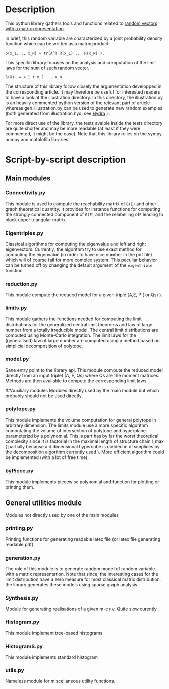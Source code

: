 # Description

This python library gathers tools and functions
related to [random vectors with a matrix representation](http://perso.quaesituri.org/florian.angeletti/Publications/Journal?filter=tags%3E[Matrix%20representation]).

In brief, this random variable are characterized by a joint probability
density function which can be written as a matrix product:
```
p(x_1,.., x_N) = tr(A^T R(x_1) ... R(x_N) ).
```

This specific library focuses on the analysis and computation
of the limit laws for the sum of such random vector.

``` 
S(X)  = x_1 + x_2 ... x_n 
```

The structure of this library follow closely the argumentation developped in the corresponding article.
It may therefore be useful for interested readers to have a look at the illustration directory.
In this directory, the illustration.py is an heavily commented python version of the relevant part 
of article whereas gen_illustration.py can be used to generate new random examples
(both generated from illustration.hyd, see [Hydra](https://github.com/FAngeletti/Hydra) ) .

For more direct use of the library, the tests avaible inside the tests directory
are quite shorter and may be more readable (at least if they were commented, it might be the case).
Note that this library relies on the sympy, numpy and matplotlib libraries. 



# Script-by-script description


## Main modules 

### Connectivity.py
This module is used to compute the reachability matrix of `G(E)` and other graph theoretical quantity.
It provides for instance functions for computing the strongly connected component of `G(E)` and the
relabelling of`E` leading to block upper triangular matrix.
 
### Eigentriples.py
Classical algorithms for computing the eigenvalue and left and right eigenvectors. 
Currently, the algorithm try to use exact method for computing the eigenvalue (in order to have nice number
in the pdf file) which will of course fail for more complex system. This peculiar behavior can be turned off
by changing the default argument of the `eigentriple` function. 

### reduction.py
This module compute the reduced model for a given triple (A,E, P ( or Qs) ).

### limits.py
This module gathers the functions needed for computing the limit distributions for the generalized central limit 
theorems and law of large number from a totally irreducible model. The central limit distributions
are computed using Monte-Carlo integration. The limit laws for the (generalised) law of large number
are computed using a method based on simplicial decomposition of polytope.


### model.py
Sane entry point to the library api. This module compute the reduced model directly 
from an input triplet (A, E, Qs) where Qs are the moment matrices. Methods are then available
to compute the corresponding limit laws.


##Auxiliary modules
Modules directly used by the main module but which probably should not 
be used directly.

### polytope.py
This module implements the volume computation for general polytope in arbitrary dimension. 
The limits module use a more specific algorithm computating the volume of intersection
of polytope and hyperplane parameterizd by a polynomial. This is part has by far the worst theoretical
complexity since it is factorial in the maximal length of structure chain l_max
( partially because a d dimensional hypercube is divided in d! simplices by the decomposition
algorithm currently used ). More efficient algorithm could be implemented (with a lot of free time).


### byPiece.py
This module implements piecewise polynomial and function for plotting or printing them.




## General utilities module
Modules not directly used by one of the main modules
### printing.py
Printing functions for generating readable latex file (or latex file generating readable
pdf).

### generation.py
The role of this module is to generate random model of random variable
with a matrix representation. Note that since, the interesting cases for
the limit distribution have a zero measure for most classical matrix distribution,
the library generates these models using sparse graph analysis.

### Synthesis.py
Module for generating realisations of a given m-c r.v. 
Quite slow curently.

### Histogram.py
This module implement tree-based histograms

### HistogramS.py
This module implements standard histogram
 
### utils.py 
Nameless module for miscellaneous utility functions.


